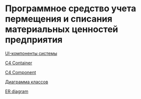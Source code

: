 # Программное средство учета пермещения и списания материальных ценностей предприятия


[UI-компоненты системы](https://www.figma.com/design/eruxol7S4odDJ8vf6cXbnH/%D0%94%D0%B8%D0%BF%D0%BB%D0%BE%D0%BC?node-id=0-1&t=uYLjZTFfFm0JaBfw-1)

[C4 Container](https://github.com/KsChugay/Diplom/blob/master/docs/C4-Container.png)

[C4 Component](https://github.com/KsChugay/Diplom/blob/master/docs/C4-Component.png)

[Диаграмма классов]()

[ER diagram](https://github.com/KsChugay/Diplom/blob/master/docs/ERD-diagram.png)
